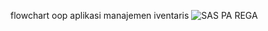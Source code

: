 flowchart oop aplikasi manajemen iventaris ![SAS PA REGA](https://github.com/user-attachments/assets/a557c1ed-862e-4aac-9061-da3199974b1d)
